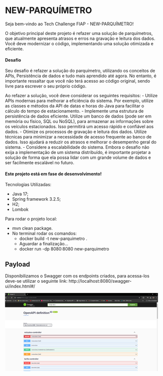 # NEW-PARQUÍMETRO

Seja bem-vindo ao Tech Challenge FIAP - NEW-PARQUÍMETRO!

O objetivo principal deste projeto é refazer uma solução de parquímetros, que atualmente apresenta atrasos e erros na gravação e leitura dos dados. Você deve modernizar o código, implementando uma solução otimizada e eficiente.

#### Desafio
Seu desafio é refazer a solução do parquímetro, utilizando os conceitos de APIs, Persistência de dados e tudo mais aprendido até agora. No entanto, é importante ressaltar que você não terá acesso ao código original, sendo livre para escrever o seu próprio código.

Ao refazer a solução, você deve considerar os seguintes requisitos:
	- Utilize APIs modernas para melhorar a eficiência do sistema. Por exemplo, utilize as classes e métodos da API de datas e horas do Java para facilitar o cálculo do tempo de estacionamento.
	- Implemente uma estrutura de persistência de dados eficiente. Utilize um banco de dados (pode ser em memória ou físico, SQL ou NoSQL), para armazenar as informações sobre os veículos estacionados. Isso permitirá um acesso rápido e confiável aos dados.
	- Otimize os processos de gravação e leitura dos dados. Utilize técnicas para minimizar a necessidade de acesso frequente ao banco de dados. Isso ajudará a reduzir os atrasos e melhorar o desempenho geral do sistema.
	- Considere a escalabilidade do sistema. Embora o desafio não exija a implementação de um sistema distribuído, é importante projetar a solução de forma que ela possa lidar com um grande volume de dados e ser facilmente escalável no futuro.


#### Este projeto está em fase de desenvolvimento!

Tecnologias Utilizadas:
  - Java 17;
  - Spring framework 3.2.5;
  - H2;
  - Lombok
  
Para rodar o projeto local:
  - mvn clean package.
  - No terminal rodar os comandos:
    - docker build -t new-parquimetro .
    - Aguardar a finalização...
    - docker run -dp 8080:8080 new-parquimetro

## Payload ###

Disponibilizamos o Swagger com os endpoints criados, para acessa-los deve-se utilizar o seguinte link:
http://localhost:8080/swagger-ui/index.html#/
 
![img_1.png](img_1.png)
